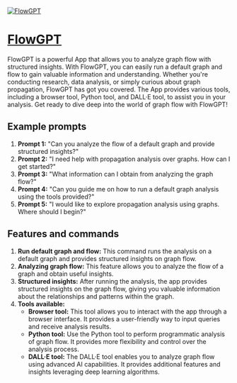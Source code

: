 [![FlowGPT](https://files.oaiusercontent.com/file-PKi6IPBxD9VpuuUGxTLDdVJT?se=2123-10-19T06%3A30%3A19Z&sp=r&sv=2021-08-06&sr=b&rscc=max-age%3D31536000%2C%20immutable&rscd=attachment%3B%20filename%3Da2cfd905-89d5-4cb0-afda-8c70edc2a807.png&sig=ccExPLFWRQgphACfj0FLxcz7rDvb8KD2giSsOi/1%2BbY%3D)](https://chat.openai.com/g/g-2jt5LFYXE-flowgpt)

# [FlowGPT](https://chat.openai.com/g/g-2jt5LFYXE-flowgpt)

FlowGPT is a powerful App that allows you to analyze graph flow with structured insights. With FlowGPT, you can easily run a default graph and flow to gain valuable information and understanding. Whether you're conducting research, data analysis, or simply curious about graph propagation, FlowGPT has got you covered. The App provides various tools, including a browser tool, Python tool, and DALL·E tool, to assist you in your analysis. Get ready to dive deep into the world of graph flow with FlowGPT!

## Example prompts

1. **Prompt 1:** "Can you analyze the flow of a default graph and provide structured insights?"
2. **Prompt 2:** "I need help with propagation analysis over graphs. How can I get started?"
3. **Prompt 3:** "What information can I obtain from analyzing the graph flow?"
4. **Prompt 4:** "Can you guide me on how to run a default graph analysis using the tools provided?"
5. **Prompt 5:** "I would like to explore propagation analysis using graphs. Where should I begin?"

## Features and commands

1. **Run default graph and flow:** This command runs the analysis on a default graph and provides structured insights on graph flow.
2. **Analyzing graph flow:** This feature allows you to analyze the flow of a graph and obtain useful insights.
3. **Structured insights:** After running the analysis, the app provides structured insights on the graph flow, giving you valuable information about the relationships and patterns within the graph.
4. **Tools available:**
   - **Browser tool:** This tool allows you to interact with the app through a browser interface. It provides a user-friendly way to input queries and receive analysis results.
   - **Python tool:** Use the Python tool to perform programmatic analysis of graph flow. It provides more flexibility and control over the analysis process.
   - **DALL·E tool:** The DALL·E tool enables you to analyze graph flow using advanced AI capabilities. It provides additional features and insights leveraging deep learning algorithms.